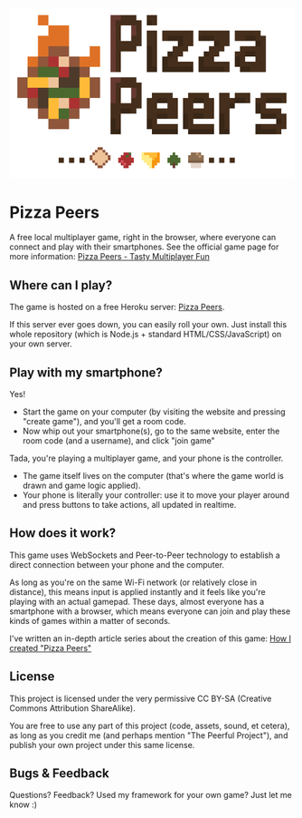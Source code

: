 ![Pizza Peers Logo](/public/assets/mainLogo.gif)

# Pizza Peers
A free local multiplayer game, right in the browser, where everyone can connect and play with their smartphones. 
See the official game page for more information: [Pizza Peers - Tasty Multiplayer Fun](http://pandaqi.com/pizza-peers)

## Where can I play?
The game is hosted on a free Heroku server: [Pizza Peers](https://pizza-peers.herokuapp.com).

If this server ever goes down, you can easily roll your own. Just install this whole repository (which is Node.js + standard HTML/CSS/JavaScript) on your own server.

## Play with my smartphone?
Yes! 
* Start the game on your computer (by visiting the website and pressing "create game"), and you'll get a room code.
* Now whip out your smartphone(s), go to the same website, enter the room code (and a username), and click "join game"

Tada, you're playing a multiplayer game, and your phone is the controller. 
* The game itself lives on the computer (that's where the game world is drawn and game logic applied). 
* Your phone is literally your controller: use it to move your player around and press buttons to take actions, all updated in realtime.

## How does it work?
This game uses WebSockets and Peer-to-Peer technology to establish a direct connection between your phone and the computer. 

As long as you're on the same Wi-Fi network (or relatively close in distance), this means input is applied instantly and it feels like you're playing with an actual gamepad. These days, almost everyone has a smartphone with a browser, which means everyone can join and play these kinds of games within a matter of seconds.

I've written an in-depth article series about the creation of this game: [How I created "Pizza Peers"](http://pandaqi.com/blog/how-i-created-pizza-peers)

## License
This project is licensed under the very permissive CC BY-SA (Creative Commons Attribution ShareAlike).

You are free to use any part of this project (code, assets, sound, et cetera), as long as you credit me (and perhaps mention "The Peerful Project"), and publish your own project under this same license.

## Bugs & Feedback
Questions? Feedback? Used my framework for your own game? Just let me know :)
